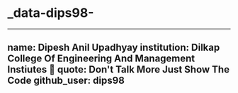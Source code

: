 # _data-dips98-
---
name: Dipesh Anil Upadhyay
institution: Dilkap College Of Engineering And Management Instiutes 🚩 
quote: Don't Talk More Just Show The Code 
github_user: dips98
---
